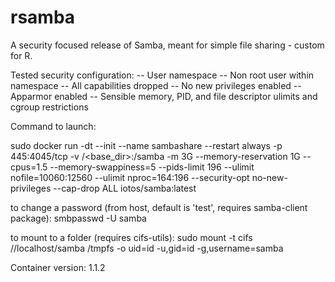 # rsamba
A security focused release of Samba, meant for simple file sharing - custom for R.

Tested security configuration:
-- User namespace
-- Non root user within namespace
-- All capabilities dropped
-- No new privileges enabled
-- Apparmor enabled
-- Sensible memory, PID, and file descriptor ulimits and cgroup restrictions

Command to launch:

sudo docker run -dt --init --name sambashare --restart always -p 445:4045/tcp -v /<base_dir>:/samba -m 3G --memory-reservation 1G --cpus=1.5 --memory-swappiness=5 --pids-limit 196 --ulimit nofile=10060:12560 --ulimit nproc=164:196 --security-opt no-new-privileges --cap-drop ALL iotos/samba:latest

to change a password (from host, default is 'test', requires samba-client package):
smbpasswd -U samba

to mount to a folder (requires cifs-utils):
sudo mount -t cifs //localhost/samba /tmpfs -o uid=id -u,gid=id -g,username=samba



Container version: 1.1.2

